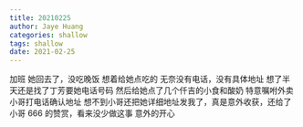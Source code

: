 ```yaml
---
title: 20210225
author: Jaye Huang
categories: shallow
tags: shallow
date: 2021-02-25
---
```


加班
她回去了，没吃晚饭
想着给她点吃的
无奈没有电话，没有具体地址
想了半天还是找了丁芳要她电话号码
然后给她点了几个仟吉的小食和酸奶
特意嘱咐外卖小哥打电话确认地址
想不到小哥还把她详细地址发我了，真是意外收获，还给了小哥 666 的赞赏，看来没少做这事
意外的开心
